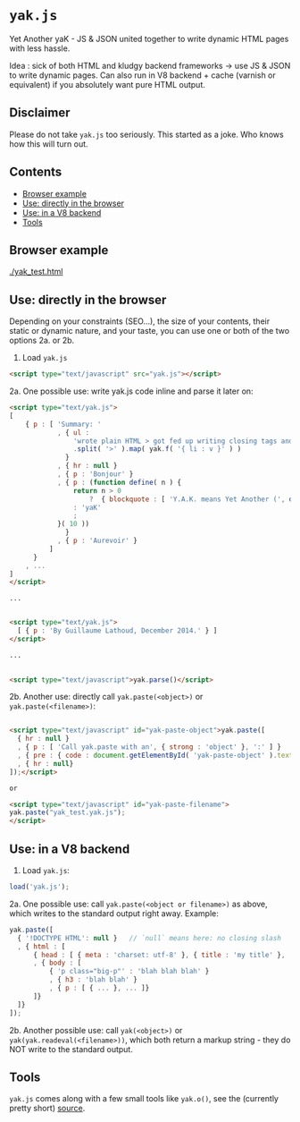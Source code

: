 `yak.js`
======

Yet Another yaK - JS &amp; JSON united together to write dynamic HTML pages with less hassle.

Idea : sick of both HTML and kludgy backend frameworks -> use JS &
JSON to write dynamic pages. Can also run in V8 backend + cache
(varnish or equivalent) if you absolutely want pure HTML output.

## Disclaimer

Please do not take `yak.js` too seriously. This started as a joke. Who knows how this will turn out.

## Contents

 * [Browser example](#browser-example)
 * [Use: directly in the browser](#use-directly-in-the-browser)
 * [Use: in a V8 backend](#use-in-a-v8-backend)
 * [Tools](#tools)
 
## Browser example 

[./yak_test.html](./yak_test.html)

## Use: directly in the browser

Depending on your constraints (SEO...), the size of your contents, their static or dynamic nature, and your taste, you can use one or both of the two options 2a. or 2b.

1. Load `yak.js`

```html
<script type="text/javascript" src="yak.js"></script>
```

2a. One possible use: write yak.js code inline and parse it later on:

```html
<script type="text/yak.js">
[
    { p : [ 'Summary: '
            , { ul : 
                'wrote plain HTML > got fed up writing closing tags and having too little page structure dynamics > generated HTML using frameworks > too many features > kludge accumulated over time > wrote plain HTML again > got fed up again > wrote - wait first wrote YAK.'
                .split( '>' ).map( yak.f( '{ li : v }' ) ) 
              }
            , { hr : null }
            , { p : 'Bonjour' }
            , { p : (function define( n ) {
                return n > 0  
                    ?  { blockquote : [ 'Y.A.K. means Yet Another (', define( n - 1 ), ')' ] }
                : 'yaK'
                ;  
            }( 10 ))
              }
            , { p : 'Aurevoir' }
          ]
      }
    , ...
]
</script>

...


<script type="text/yak.js">
  [ { p : 'By Guillaume Lathoud, December 2014.' } ]
</script>

...
    

<script type="text/javascript">yak.parse()</script>

```

2b. Another use: directly call `yak.paste(<object>)` or `yak.paste(<filename>)`:

```html

<script type="text/javascript" id="yak-paste-object">yak.paste([ 
  { hr : null }
  , { p : [ 'Call yak.paste with an', { strong : 'object' }, ':' ] }
  , { pre : { code : document.getElementById( 'yak-paste-object' ).textContent } }
  , { hr : null}
]);</script>

or

<script type="text/javascript" id="yak-paste-filename">
yak.paste("yak_test.yak.js");
</script>

```

## Use: in a V8 backend

1. Load `yak.js`:

```js
load('yak.js');
```

2a. One possible use: call `yak.paste(<object or filename>)` as above, which writes to the standard output right away. Example:

```js
yak.paste([
  { '!DOCTYPE HTML': null }   // `null` means here: no closing slash
  , { html : [
      { head : [ { meta : 'charset: utf-8' }, { title : 'my title' }, ... ] }
      , { body : [
          { 'p class="big-p"' : 'blah blah blah' }
          , { h3 : 'blah blah' }
          , { p : [ { ... }, ... ]}
      ]}
  ]}
]);
```

2b. Another possible use: call `yak(<object>)` or `yak(yak.readeval(<filename>))`, which both return a markup string - they do NOT write to the standard output.

## Tools

`yak.js` comes along with a few small tools like `yak.o()`, see the (currently pretty short) [source](./yak.js).

